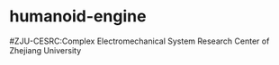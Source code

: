 # humanoid-engine
#ZJU-CESRC:Complex Electromechanical System Research Center of Zhejiang University 
